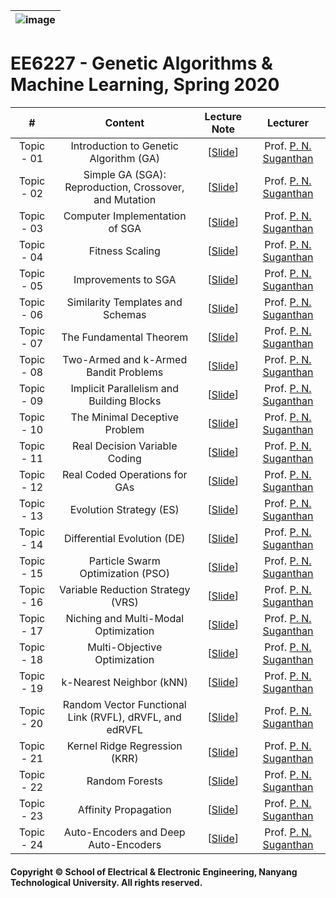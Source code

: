 |![image](https://github.com/NTU-CCA/EE6227/blob/master/logo.png)|
|---|
# EE6227 - Genetic Algorithms &amp; Machine Learning, Spring 2020

|#|Content|Lecture Note|Lecturer|
|:---:|:---:|:---:|:---:|
|Topic - 01|Introduction to Genetic Algorithm (GA)|[[Slide](https://github.com/NTU-CCA/EE6222/blob/master/Slides/E6222-I-2SPP-1.pdf)]|Prof. [P. N. Suganthan](https://www.ntu.edu.sg/home/epnsugan/)
|Topic - 02|Simple GA (SGA): Reproduction, Crossover, and Mutation|[[Slide](https://github.com/NTU-CCA/EE6222/blob/master/Slides/E6222-I-2SPP-1.pdf)]|Prof. [P. N. Suganthan](https://www.ntu.edu.sg/home/epnsugan/)
|Topic - 03|Computer Implementation of SGA|[[Slide](https://github.com/NTU-CCA/EE6222/blob/master/Slides/E6222-I-2SPP-1.pdf)]|Prof. [P. N. Suganthan](https://www.ntu.edu.sg/home/epnsugan/)
|Topic - 04|Fitness Scaling|[[Slide](https://github.com/NTU-CCA/EE6222/blob/master/Slides/E6222-I-2SPP-1.pdf)]|Prof. [P. N. Suganthan](https://www.ntu.edu.sg/home/epnsugan/)
|Topic - 05|Improvements to SGA|[[Slide](https://github.com/NTU-CCA/EE6222/blob/master/Slides/E6222-I-2SPP-1.pdf)]|Prof. [P. N. Suganthan](https://www.ntu.edu.sg/home/epnsugan/)
|Topic - 06|Similarity Templates and Schemas|[[Slide](https://github.com/NTU-CCA/EE6222/blob/master/Slides/E6222-I-2SPP-1.pdf)]|Prof. [P. N. Suganthan](https://www.ntu.edu.sg/home/epnsugan/)
|Topic - 07|The Fundamental Theorem|[[Slide](https://github.com/NTU-CCA/EE6222/blob/master/Slides/E6222-I-2SPP-1.pdf)]|Prof. [P. N. Suganthan](https://www.ntu.edu.sg/home/epnsugan/)
|Topic - 08|Two-Armed and k-Armed Bandit Problems|[[Slide](https://github.com/NTU-CCA/EE6222/blob/master/Slides/E6222-I-2SPP-1.pdf)]|Prof. [P. N. Suganthan](https://www.ntu.edu.sg/home/epnsugan/)
|Topic - 09|Implicit Parallelism and Building Blocks|[[Slide](https://github.com/NTU-CCA/EE6222/blob/master/Slides/E6222-I-2SPP-1.pdf)]|Prof. [P. N. Suganthan](https://www.ntu.edu.sg/home/epnsugan/)
|Topic - 10|The Minimal Deceptive Problem|[[Slide](https://github.com/NTU-CCA/EE6222/blob/master/Slides/E6222-I-2SPP-1.pdf)]|Prof. [P. N. Suganthan](https://www.ntu.edu.sg/home/epnsugan/)
|Topic - 11|Real Decision Variable Coding|[[Slide](https://github.com/NTU-CCA/EE6222/blob/master/Slides/E6222-I-2SPP-1.pdf)]|Prof. [P. N. Suganthan](https://www.ntu.edu.sg/home/epnsugan/)
|Topic - 12|Real Coded Operations for GAs|[[Slide](https://github.com/NTU-CCA/EE6222/blob/master/Slides/E6222-I-2SPP-1.pdf)]|Prof. [P. N. Suganthan](https://www.ntu.edu.sg/home/epnsugan/)
|Topic - 13|Evolution Strategy (ES)|[[Slide](https://github.com/NTU-CCA/EE6222/blob/master/Slides/E6222-I-2SPP-1.pdf)]|Prof. [P. N. Suganthan](https://www.ntu.edu.sg/home/epnsugan/)
|Topic - 14|Differential Evolution (DE)|[[Slide](https://github.com/NTU-CCA/EE6222/blob/master/Slides/E6222-I-2SPP-1.pdf)]|Prof. [P. N. Suganthan](https://www.ntu.edu.sg/home/epnsugan/)
|Topic - 15|Particle Swarm Optimization (PSO)|[[Slide](https://github.com/NTU-CCA/EE6222/blob/master/Slides/E6222-I-2SPP-1.pdf)]|Prof. [P. N. Suganthan](https://www.ntu.edu.sg/home/epnsugan/)
|Topic - 16|Variable Reduction Strategy (VRS)|[[Slide](https://github.com/NTU-CCA/EE6222/blob/master/Slides/E6222-I-2SPP-1.pdf)]|Prof. [P. N. Suganthan](https://www.ntu.edu.sg/home/epnsugan/)
|Topic - 17|Niching and Multi-Modal Optimization|[[Slide](https://github.com/NTU-CCA/EE6222/blob/master/Slides/E6222-I-2SPP-1.pdf)]|Prof. [P. N. Suganthan](https://www.ntu.edu.sg/home/epnsugan/)
|Topic - 18|Multi-Objective Optimization|[[Slide](https://github.com/NTU-CCA/EE6222/blob/master/Slides/E6222-I-2SPP-1.pdf)]|Prof. [P. N. Suganthan](https://www.ntu.edu.sg/home/epnsugan/)
|Topic - 19|k-Nearest Neighbor (kNN)|[[Slide](https://github.com/NTU-CCA/EE6222/blob/master/Slides/E6222-I-2SPP-1.pdf)]|Prof. [P. N. Suganthan](https://www.ntu.edu.sg/home/epnsugan/)
|Topic - 20|Random Vector Functional Link (RVFL), dRVFL, and edRVFL|[[Slide](https://github.com/NTU-CCA/EE6222/blob/master/Slides/E6222-I-2SPP-1.pdf)]|Prof. [P. N. Suganthan](https://www.ntu.edu.sg/home/epnsugan/)
|Topic - 21|Kernel Ridge Regression (KRR)|[[Slide](https://github.com/NTU-CCA/EE6222/blob/master/Slides/E6222-I-2SPP-1.pdf)]|Prof. [P. N. Suganthan](https://www.ntu.edu.sg/home/epnsugan/)
|Topic - 22|Random Forests|[[Slide](https://github.com/NTU-CCA/EE6222/blob/master/Slides/E6222-I-2SPP-1.pdf)]|Prof. [P. N. Suganthan](https://www.ntu.edu.sg/home/epnsugan/)
|Topic - 23|Affinity Propagation|[[Slide](https://github.com/NTU-CCA/EE6222/blob/master/Slides/E6222-I-2SPP-1.pdf)]|Prof. [P. N. Suganthan](https://www.ntu.edu.sg/home/epnsugan/)
|Topic - 24|Auto-Encoders and Deep Auto-Encoders|[[Slide](https://github.com/NTU-CCA/EE6222/blob/master/Slides/E6222-I-2SPP-1.pdf)]|Prof. [P. N. Suganthan](https://www.ntu.edu.sg/home/epnsugan/)

#### Copyright © School of Electrical & Electronic Engineering, Nanyang Technological University. All rights reserved.
